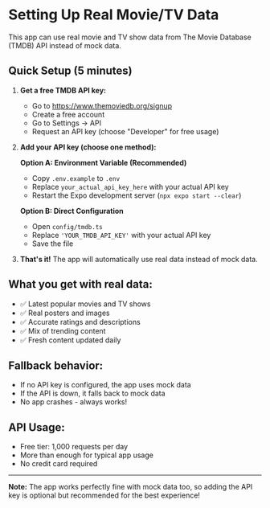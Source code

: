 # Setting Up Real Movie/TV Data

This app can use real movie and TV show data from The Movie Database (TMDB) API instead of mock data.

## Quick Setup (5 minutes)

1. **Get a free TMDB API key:**

   - Go to https://www.themoviedb.org/signup
   - Create a free account
   - Go to Settings → API
   - Request an API key (choose "Developer" for free usage)

2. **Add your API key (choose one method):**

   **Option A: Environment Variable (Recommended)**

   - Copy `.env.example` to `.env`
   - Replace `your_actual_api_key_here` with your actual API key
   - Restart the Expo development server (`npx expo start --clear`)

   **Option B: Direct Configuration**

   - Open `config/tmdb.ts`
   - Replace `'YOUR_TMDB_API_KEY'` with your actual API key
   - Save the file

3. **That's it!** The app will automatically use real data instead of mock data.

## What you get with real data:

- ✅ Latest popular movies and TV shows
- ✅ Real posters and images
- ✅ Accurate ratings and descriptions
- ✅ Mix of trending content
- ✅ Fresh content updated daily

## Fallback behavior:

- If no API key is configured, the app uses mock data
- If the API is down, it falls back to mock data
- No app crashes - always works!

## API Usage:

- Free tier: 1,000 requests per day
- More than enough for typical app usage
- No credit card required

---

**Note:** The app works perfectly fine with mock data too, so adding the API key is optional but recommended for the best experience!
